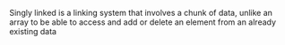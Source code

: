 Singly linked is a linking system that involves a chunk of data, unlike an array to be able to access and add or delete an element from an already existing data
